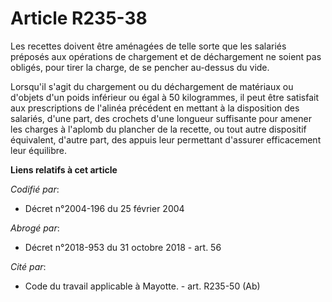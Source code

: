 # Article R235-38

Les recettes doivent être aménagées de telle sorte que les salariés préposés aux opérations de chargement et de déchargement
ne soient pas obligés, pour tirer la charge, de se pencher au-dessus du vide.

Lorsqu'il s'agit du chargement ou du déchargement de matériaux ou d'objets d'un poids inférieur ou égal à 50 kilogrammes, il
peut être satisfait aux prescriptions de l'alinéa précédent en mettant à la disposition des salariés, d'une part, des
crochets d'une longueur suffisante pour amener les charges à l'aplomb du plancher de la recette, ou tout autre dispositif
équivalent, d'autre part, des appuis leur permettant d'assurer efficacement leur équilibre.

**Liens relatifs à cet article**

_Codifié par_:

  - Décret n°2004-196 du 25 février 2004

_Abrogé par_:

  - Décret n°2018-953 du 31 octobre 2018 - art. 56

_Cité par_:

  - Code du travail applicable à Mayotte. - art. R235-50 (Ab)
